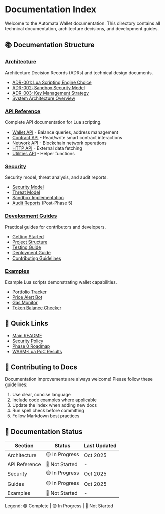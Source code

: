 # Documentation Index

Welcome to the Automata Wallet documentation. This directory contains all technical documentation, architecture decisions, and development guides.

## 📚 Documentation Structure

### [Architecture](./architecture/)
Architecture Decision Records (ADRs) and technical design documents.

- [ADR-001: Lua Scripting Engine Choice](./architecture/ADR-001-lua-engine.md)
- [ADR-002: Sandbox Security Model](./architecture/ADR-002-sandbox-security.md)
- [ADR-003: Key Management Strategy](./architecture/ADR-003-key-management.md)
- [System Architecture Overview](./architecture/system-architecture.md)

### [API Reference](./api/)
Complete API documentation for Lua scripting.

- [Wallet API](./api/wallet-api.md) - Balance queries, address management
- [Contract API](./api/contract-api.md) - Read/write smart contract interactions
- [Network API](./api/network-api.md) - Blockchain network operations
- [HTTP API](./api/http-api.md) - External data fetching
- [Utilities API](./api/utilities-api.md) - Helper functions

### [Security](./security/)
Security model, threat analysis, and audit reports.

- [Security Model](./security/security-model.md)
- [Threat Model](./security/threat-model.md)
- [Sandbox Implementation](./security/sandbox-implementation.md)
- [Audit Reports](./security/audits/) (Post-Phase 5)

### [Development Guides](./guides/)
Practical guides for contributors and developers.

- [Getting Started](./guides/getting-started.md)
- [Project Structure](./guides/project-structure.md)
- [Testing Guide](./guides/testing-guide.md)
- [Deployment Guide](./guides/deployment-guide.md)
- [Contributing Guidelines](./guides/contributing.md)

### [Examples](./examples/)
Example Lua scripts demonstrating wallet capabilities.

- [Portfolio Tracker](./examples/portfolio-tracker.lua)
- [Price Alert Bot](./examples/price-alert.lua)
- [Gas Monitor](./examples/gas-monitor.lua)
- [Token Balance Checker](./examples/token-balance.lua)

## 🚀 Quick Links

- [Main README](../README.md)
- [Security Policy](../SECURITY.md)
- [Phase 0 Roadmap](./roadmap/phase-0.md)
- [WASM-Lua PoC Results](./architecture/wasm-lua-poc.md)

## 📝 Contributing to Docs

Documentation improvements are always welcome! Please follow these guidelines:

1. Use clear, concise language
2. Include code examples where applicable
3. Update the index when adding new docs
4. Run spell check before committing
5. Follow Markdown best practices

## 📅 Documentation Status

| Section | Status | Last Updated |
|---------|--------|--------------|
| Architecture | 🟡 In Progress | Oct 2025 |
| API Reference | 🔴 Not Started | - |
| Security | 🟡 In Progress | Oct 2025 |
| Guides | 🟡 In Progress | Oct 2025 |
| Examples | 🔴 Not Started | - |

Legend: 🟢 Complete | 🟡 In Progress | 🔴 Not Started
